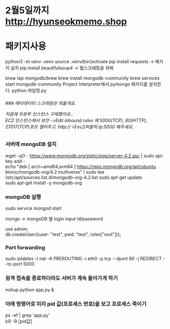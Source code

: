 # 2월5일까지 http://hyunseokmemo.shop  


# 패키지사용

python3 -m venv .venv
source .venv/bin/activate
pip install requests  -> 패키지 설치
pip install beautifulsoup4 -> 웹스크래핑을 위해

brew tap mongodb/brew
brew install mongodb-community
brew services start mongodb-community
Project Interpreter에서 pymongo 패키지를 설치한다.
python 파일명.py

<h6 기본적으로 Flask 서버를 만들 때는 항상 프로젝트 폴더 안에 static, templates 폴더와 app.py를 만들고 시작합시다 >
### 메타데이터 스크래핑은 외울게요.

처음에 우분투 인스턴스 구매했어요..  
EC2 인스턴스에서 보안 ->Edit inbound rules 에 5000(TCP), 80(HTTP), 27017(TCP)포트 열어주고. 
http:// 내 ec2퍼블릭 ip:5000 해주세요. 

### 서버에 mongoDB 설치

wget -qO - https://www.mongodb.org/static/pgp/server-4.2.asc | sudo apt-key add -  
echo "deb [ arch=amd64,arm64 ] https://repo.mongodb.org/apt/ubuntu bionic/mongodb-org/4.2 multiverse" | sudo tee /etc/apt/sources.list.d/mongodb-org-4.2.list
sudo apt-get update  
sudo apt-get install -y mongodb-org

### mongoDB 실행
sudo service mongod start

mongo     -> mongoDB 쉘 login 
input id/password  

use admin;  
db.createUser({user: "test", pwd: "test", roles["root"]});  

### Port forwarding
sudo iptables -t nat -A PREROUTING -i eth0 -p tcp --dport 80 -j REDIRECT --to-port 5000

### 원격 접속을 종료하더라도 서버가 계속 돌아가게 하기  
nohup python app.py &  

### 아래 명령어로 미리 pid 값(프로세스 번호)을 보고 프로세스 죽이기
ps -ef | grep 'app.py'  
kill -9 [pid값]
